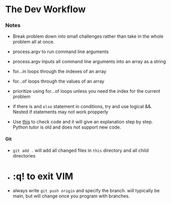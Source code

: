 # The Dev Workflow

### Notes

- Break problem down into small challenges rather than take in the whole problem all at once.
- process.argv to run command line arguments
- process.argv inputs all command line arguments into an array as a string
- for...in loops through the indexes of an array
- for...of loops through the values of an array
- prioritize using for...of loops unless you need the index for the current problem
- if there is and ```else``` statement in conditions, try and use logical &&. Nested if statements may not work propperly

- Use [this](https://pythontutor.com/javascript.html#mode=edit) to check code and it will give an explanation step by step. Python tutor is old and does not support new code.

#### Git

 - ```git add .``` will add all changed files in ```this``` directory and all child directories
 - # :q! to exit VIM

- always write ```git push origin``` and specify the branch. will typically be main, but will change once you program with branches.